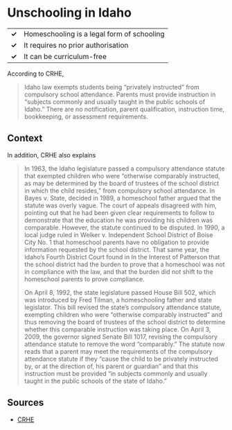 # Unschooling in Idaho

|       |                                            |
| ----- | ------------------------------------------ |
| **✓** | Homeschooling is a legal form of schooling |
| **✓** | It requires no prior authorisation         |
| **✓** | It can be curriculum-free                  |


According to CRHE,
> Idaho law exempts students being “privately instructed” from compulsory school attendance. Parents must provide instruction in “subjects commonly and usually taught in the public schools of Idaho.” There are no notification, parent qualification, instruction time, bookkeeping, or assessment requirements. 

## Context

In addition, CRHE also explains

>In 1963, the Idaho legislature passed a compulsory attendance statute that exempted children who were “otherwise comparably instructed, as may be determined by the board of trustees of the school district in which the child resides,” from compulsory school attendance. In Bayes v. State, decided in 1989, a homeschool father argued that the statute was overly vague. The court of appeals disagreed with him, pointing out that he had been given clear requirements to follow to demonstrate that the education he was providing his children was comparable. However, the statute continued to be disputed. In 1990, a local judge ruled in Welker v. Independent School District of Boise City No. 1 that homeschool parents have no obligation to provide information requested by the school district. That same year, the Idaho’s Fourth District Court found in In the Interest of Patterson that the school district had the burden to prove that a homeschool was not in compliance with the law, and that the burden did not shift to the homeschool parents to prove compliance.
>
> On April 8, 1992, the state legislature passed House Bill 502, which was introduced by Fred Tilman, a homeschooling father and state legislator. This bill revised the state’s compulsory attendance statute, exempting children who were “otherwise comparably instructed” and thus removing the board of trustees of the school district to determine whether this comparable instruction was taking place. On April 3, 2009, the governor signed Senate Bill 1017, revising the compulsory attendance statute to remove the word “comparably.” The statute now reads that a parent may meet the requirements of the compulsory attendance statute if they “cause the child to be privately instructed by, or at the direction of, his parent or guardian” and that this instruction must be provided “in subjects commonly and usually taught in the public schools of the state of Idaho.” 

## Sources

- [CRHE](https://responsiblehomeschooling.org/state-by-state/idaho/)
